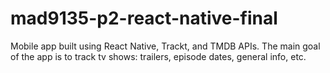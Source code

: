 # mad9135-p2-react-native-final

Mobile app built using React Native, Trackt, and TMDB APIs. The main goal of the app is to track tv shows: trailers, episode dates, general info, etc.
